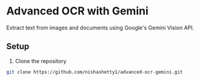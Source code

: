 # Advanced OCR with Gemini

Extract text from images and documents using Google's Gemini Vision API.

## Setup

1. Clone the repository
```bash
git clone https://github.com/nishashetty1/advanced-ocr-gemini.git